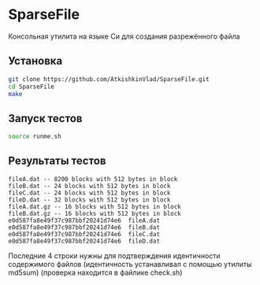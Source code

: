 # SparseFile
Консольная утилита на языке Си для создания разрежённого файла

## Установка
```bash
git clone https://github.com/AtkishkinVlad/SparseFile.git
cd SparseFile
make
```

## Запуск тестов
```bash
source runme.sh
```

## Результаты тестов
```
fileA.dat -- 8200 blocks with 512 bytes in block
fileB.dat -- 24 blocks with 512 bytes in block
fileC.dat -- 24 blocks with 512 bytes in block
fileD.dat -- 32 blocks with 512 bytes in block
fileA.dat.gz -- 16 blocks with 512 bytes in block
fileB.dat.gz -- 16 blocks with 512 bytes in block
e0d587fa8e49f37c987bbf20241d74e6  fileA.dat
e0d587fa8e49f37c987bbf20241d74e6  fileB.dat
e0d587fa8e49f37c987bbf20241d74e6  fileC.dat
e0d587fa8e49f37c987bbf20241d74e6  fileD.dat
```

Последние 4 строки нужны для подтверждения идентичности содержимого файлов (идентичность устанавливал с помощью утилиты md5sum) (проверка находится в файлике сheck.sh)
